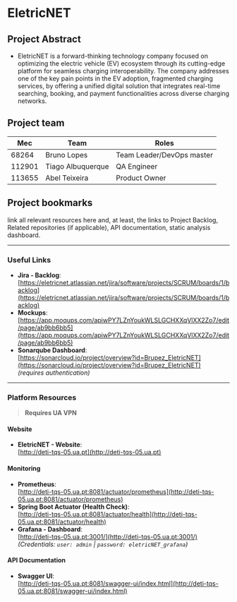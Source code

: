 # EletricNET

## Project Abstract

- EletricNET is a forward-thinking technology company focused on optimizing the
electric vehicle (EV) ecosystem through its cutting-edge platform for seamless charging
interoperability. The company addresses one of the key pain points in the EV adoption, fragmented
charging services, by offering a unified digital solution that integrates real-time searching, booking, and
payment functionalities across diverse charging networks.


## Project team
| Mec    | Team              | Roles                     |
|--------|-------------------|---------------------------|
| 68264  | Bruno Lopes       | Team Leader/DevOps master |
| 112901 | Tiago Albuquerque | QA Engineer               |
| 113655 | Abel Teixeira     | Product Owner             |



## Project bookmarks
link all relevant resources here and, at least, the links to Project
Backlog, Related repositories (if applicable), API documentation, static analysis dashboard.

---

### Useful Links
- **Jira - Backlog**:  
  [https://eletricnet.atlassian.net/jira/software/projects/SCRUM/boards/1/backlog](https://eletricnet.atlassian.net/jira/software/projects/SCRUM/boards/1/backlog)
- **Mockups**:  
  [https://app.moqups.com/apiwPY7LZnYoukWLSLGCHXXqVlXX2Zo7/edit/page/ab9bb6bb5](https://app.moqups.com/apiwPY7LZnYoukWLSLGCHXXqVlXX2Zo7/edit/page/ab9bb6bb5)
- **Sonarqube Dashboard**:  
  [https://sonarcloud.io/project/overview?id=Brupez_EletricNET](https://sonarcloud.io/project/overview?id=Brupez_EletricNET)  
  *(requires authentication)*

---

### Platform Resources
> **Requires UA VPN**

#### Website
- **EletricNET - Website**:  
  [http://deti-tqs-05.ua.pt](http://deti-tqs-05.ua.pt)

#### Monitoring
- **Prometheus**:  
  [http://deti-tqs-05.ua.pt:8081/actuator/prometheus](http://deti-tqs-05.ua.pt:8081/actuator/prometheus)
- **Spring Boot Actuator (Health Check)**:  
  [http://deti-tqs-05.ua.pt:8081/actuator/health](http://deti-tqs-05.ua.pt:8081/actuator/health)
- **Grafana - Dashboard**:  
  [http://deti-tqs-05.ua.pt:3001/](http://deti-tqs-05.ua.pt:3001/)  
  *(Credentials: `user: admin` | `password: eletricNET_grafana`)*

#### API Documentation
- **Swagger UI**:  
  [http://deti-tqs-05.ua.pt:8081/swagger-ui/index.html](http://deti-tqs-05.ua.pt:8081/swagger-ui/index.html)
